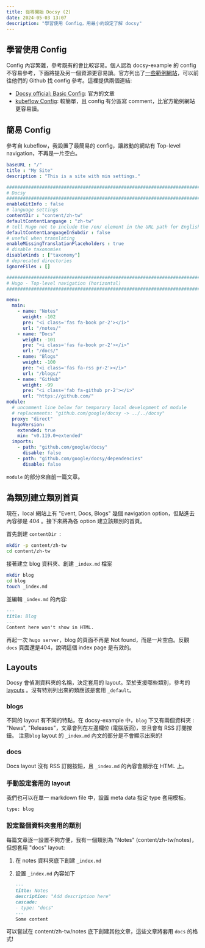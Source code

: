 ```yaml
---
title: 從零開始 Docsy (2)
date: 2024-05-03 13:07
description: "學習使用 Config，用最小的設定了解 docsy"
---
```


## 學習使用 Config

Config 內容繁雜，參考既有的會比較容易。個人認為 docsy-example 的 config 不容易參考，下面將提及另一個資源更容易讀。官方列出了[一些範例網站](https://www.docsy.dev/docs/examples/)，可以前往他們的 Github 找 config 參考。這裡提供兩個連結: 
- [Docsy official: Basic Config](https://www.docsy.dev/docs/get-started/basic-configuration/): 官方的文章
- [kubeflow Config](https://github.com/kubeflow/website/blob/master/config.toml): 較簡單，且 config 有分區寫 comment，比官方範例網站更容易讀。

## 簡易 Config
參考自 kubeflow，我設置了最簡易的 config，讓啟動的網站有 Top-level navigation，不再是一片空白。

```yaml
baseURL : "/"
title : "My Site"
description : "This is a site with min settings."

###############################################################################
# Docsy
###############################################################################
enableGitInfo : false
# language settings
contentDir : "content/zh-tw"
defaultContentLanguage : "zh-tw"
# tell Hugo not to include the /en/ element in the URL path for English docs
defaultContentLanguageInSubdir : false
# useful when translating
enableMissingTranslationPlaceholders : true
# disable taxonomies
disableKinds : ["taxonomy"]
# deprecated directories
ignoreFiles : []

###############################################################################
# Hugo - Top-level navigation (horizontal)
###############################################################################

menu:
  main:
    - name: "Notes"
      weight: -102
      pre: "<i class='fas fa-book pr-2'></i>"
      url: "/notes/"
    - name: "Docs"
      weight: -101
      pre: "<i class='fas fa-book pr-2'></i>"
      url: "/docs/"
    - name: "Blogs"
      weight: -100
      pre: "<i class='fas fa-rss pr-2'></i>"
      url: "/blogs/"
    - name: "GitHub"
      weight: -99
      pre: "<i class='fab fa-github pr-2'></i>"
      url: "https://github.com/"
module:
  # uncomment line below for temporary local development of module
  # replacements: "github.com/google/docsy -> ../../docsy"
  proxy: "direct"
  hugoVersion:
    extended: true
    min: "v0.119.0+extended"
  imports:
    - path: "github.com/google/docsy"
      disable: false
    - path: "github.com/google/docsy/dependencies"
      disable: false
```

`module` 的部分來自前一篇文章。

## 為類別建立類別首頁

現在，local 網站上有 "Event, Docs, Blogs" 幾個 navigation option，但點進去內容卻是 404 。接下來將為各 option 建立該類別的首頁。

首先創建 `contentDir `:

```bash 
mkdir -p content/zh-tw
cd content/zh-tw
```

接著建立 blog 資料夾、創建 `_index.md` 檔案

```bash
mkdir blog 
cd blog
touch _index.md
```


並編輯 `_index.md` 的內容: 

```markdown
---
title: Blog
---
Content here won't show in HTML.
```

再起一次 `hugo server`，blog 的頁面不再是 Not found，而是一片空白。反觀 `docs` 頁面還是404，說明這個 index page 是有效的。

## Layouts
Docsy 會偵測資料夾的名稱，決定套用的 layout。至於支援哪些類別，參考的 [layouts](https://github.com/google/docsy/tree/main/layouts) 。沒有特別列出來的類應該是套用 `_default`。

### blogs
不同的 layout 有不同的特點，在 docsy-example 中，`blog` 下又有兩個資料夾 : "News", "Releases"，文章會列在左邊欄位 (電腦版面)，並且會有 RSS 訂閱按鈕。
注意`blog` layout 的 `_index.md` 內文的部分是不會顯示出來的! 
### docs
Docs layout 沒有 RSS 訂閱按鈕，且 `_index.md` 的內容會顯示在 HTML 上。

### 手動設定套用的 layout
我們也可以在單一 markdown file 中，設置 meta data 指定 type 套用模板。
```
type: blog
```

### 設定整個資料夾套用的類別
每篇文章逐一設置不夠方便，我有一個類別為 "Notes" (content/zh-tw/notes)，但想套用 "docs" layout: 

1. 在 notes 資料夾底下創建 `_index.md`
2. 設置 `_index.md` 內容如下

    ```markdown
    ---
    title: Notes
    description: "Add description here"
    cascade:
    - type: "docs"
    ---
    Some content
    ```

可以嘗試在 content/zh-tw/notes 底下創建其他文章，這些文章將套用 `docs` 的格式!
